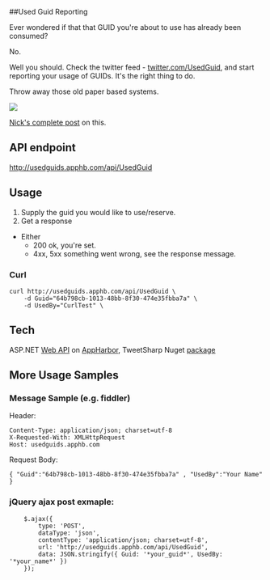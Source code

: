 ##Used Guid Reporting

Ever wondered if that that GUID you're about to use has already been consumed? 

No. 

Well you should. Check the twitter feed - [twitter.com/UsedGuid]( https://twitter.com/UsedGuid ), and start reporting your usage of GUIDs. It's the right thing to do.

Throw away those old paper based systems.

![]( http://i.stack.imgur.com/Tuwra.png )

[Nick's complete post](http://blog.nick.josevski.com/2012/10/28/playing-with-appharbor-twitter-and-webapi) on this.

## API endpoint

  http://usedguids.apphb.com/api/UsedGuid

## Usage

1. Supply the guid you would like to use/reserve.
2. Get a response
  - Either 
    - 200 ok, you're set.
    - 4xx, 5xx something went wrong, see the response message.
  
### Curl

    curl http://usedguids.apphb.com/api/UsedGuid \
        -d Guid="64b798cb-1013-48bb-8f30-474e35fbba7a" \
        -d UsedBy="CurlTest" \


## Tech

 ASP.NET [Web API](http://www.asp.net/web-api) on [AppHarbor](https://appharbor.com/), TweetSharp Nuget [package](http://nuget.org/packages/TweetSharp)

## More Usage Samples

### Message Sample (e.g. fiddler)

Header:

    Content-Type: application/json; charset=utf-8
    X-Requested-With: XMLHttpRequest
    Host: usedguids.apphb.com

Request Body:

    { "Guid":"64b798cb-1013-48bb-8f30-474e35fbba7a" , "UsedBy":"Your Name" }



### jQuery ajax post exmaple:

        $.ajax({
            type: 'POST',
            dataType: 'json',
            contentType: 'application/json; charset=utf-8',
            url: 'http://usedguids.apphb.com/api/UsedGuid',
            data: JSON.stringify({ Guid: '*your_guid*', UsedBy: '*your_name*' })
        });
